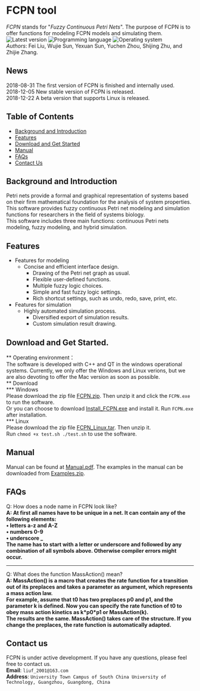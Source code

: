 # FCPN tool
*FCPN* stands for "*Fuzzy Continuous Petri Nets*". The purpose of FCPN is to offer functions for modeling FCPN models and simulating them.
<br>
![Latest version](https://img.shields.io/badge/Latest%20version-1.0.0-blue.svg)
![Programming language](https://img.shields.io/badge/Programming%20language-C++-red.svg)
![Operating system](https://img.shields.io/badge/Operating%20system-Windows-yellow.svg)
<br>
*Authors*: Fei Liu, Wujie Sun, Yexuan Sun, Yuchen Zhou, Shijing Zhu, and Zhijie Zhang.
## News
2018-08-31 The first version of FCPN is finished and internally used.<br>
2018-12-05 New stable version of FCPN is released.<br>
2018-12-22 A beta version that supports Linux is released.
## Table of Contents
- [Background and Introduction](#background-and-introduction)
- [Features](#features)
- [Download and Get Started](#download-and-get-started)
- [Manual](#manual)
- [FAQs](#faqs)
- [Contact Us](#contact-us)
## Background and Introduction
Petri nets provide a formal and graphical representation of systems based on their
firm mathematical foundation for the analysis of system properties. This software
provides fuzzy continuous Petri net modeling and simulation functions
for researchers in the field of systems biology.
<br>
This software includes three main functions: continuous Petri nets modeling, fuzzy modeling,
and hybrid simulation. 
## Features
* Features for modeling
  * Concise and efficient interface design.
    * Drawing of the Petri net graph as usual.
    * Flexible user-defined functions.
    * Multiple fuzzy logic choices.
    * Simple and fast fuzzy logic settings.
    * Rich shortcut settings, such as undo, redo, save, print, etc.
* Features for simulation
  * Highly automated simulation process.
    * Diversified export of simulation results.
    * Custom simulation result drawing.
## Download and Get Started.
** Operating environment：
<br>
The software is developed with C++ and QT in the windows operational systems. Currently, we only offer the Windows and Linux verions, but we are also devoting to offer the Mac version as soon as possible.
<br>
** Download 
<br>
*** Windows
<br>
Please download the zip file [FCPN.zip](https://github.com/wjsunscut/fcpn/raw/master/FCPN.zip). Then unzip it and click the `FCPN.exe` to run the software.
<br>
Or you can choose to download [Install_FCPN.exe](https://github.com/wjsunscut/fcpn/raw/master/Install_FCPN.exe) and install it. Run `FCPN.exe` after installation.
<br>
*** Linux
<br>
Please download the zip file [FCPN_Linux.tar](https://github.com/wjsunscut/fcpn/raw/master/FCPN_Linux.tar). Then unzip it.
<br>
Run `chmod +x test.sh
./test.sh` to use the software.
## Manual
Manual can be found at [Manual.pdf](https://github.com/wjsunscut/fcpn/raw/master/Manual.pdf). The examples in the manual can be downloaded from [Examples.zip](https://github.com/wjsunscut/fcpn/raw/master/Examples/Examples.zip).
## FAQs
Q: How does a node name in FCPN look like?
<br>
**A: At first all names have to be unique in a net. It can contain any of the following elements:
<br>
• letters a-z and A-Z
<br>
• numbers 0-9
<br>
• underscore _
<br>
The name has to start with a letter or underscore and followed by any combination of all symbols above. Otherwise compiler errors might occur.**
<br>
**************************
Q: What does the function MassAction() mean?
<br>
**A: MassAction() is a macro that creates the rate function for a transition out of its preplaces and takes a parameter as argument, which represents a mass action law.
<br>
For example, assume that t0 has two preplaces p0 and p1, and the parameter k is defined. Now you can specify the rate function of t0 to obey mass action kinetics as k\*p0\*p1 or MassAction(k).
<br>
The results are the same. MassAction() takes care of the structure. If you change the preplaces, the rate function is automatically adapted.**

## Contact us
FCPN is under active development. If you have any questions, please feel free to contact us.
<br>
**Email**: `liuf_2001@163.com`
<br>
**Address**: `University Town Campus of South China University of Technology, Guangzhou, Guangdong, China`
